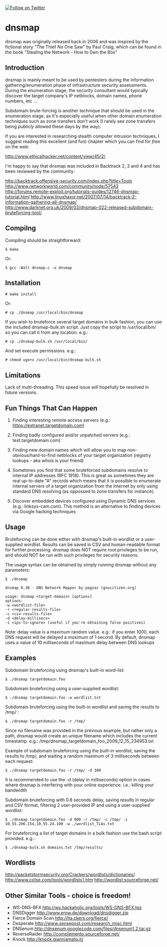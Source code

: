 [![Follow on Twitter](https://img.shields.io/twitter/follow/gnucitizen.svg?logo=twitter)](https://twitter.com/gnucitizen)

# dnsmap

dnsmap was originally released back in 2006 and was inspired by the fictional story "The Thief No One Saw" by Paul Craig, which can be found in the book "Stealing the Network - How to 0wn the Box"

## Introduction

dnsmap is mainly meant to be used by pentesters during the information gathering/enumeration phase of infrastructure security assessments. During the enumeration stage, the security consultant would typically discover the target company's IP netblocks, domain names, phone numbers, etc ...

Subdomain brute-forcing is another technique that should be used in the enumeration stage, as it's especially useful when other domain enumeration techniques such as zone transfers don't work (I rarely see zone transfers being *publicly* allowed these days by the way).

If you are interested in researching stealth computer intrusion techniques, I suggest reading this excellent (and fun) chapter which you can find for *free* on the web:

http://www.ethicalhacker.net/content/view/45/2/

I'm happy to say that dnsmap was included in Backtrack 2, 3 and 4 and has been reviewed by the community:

http://backtrack.offensive-security.com/index.php?title=Tools
http://www.networkworld.com/community/node/57543
http://forums.remote-exploit.org/tutorials-guides/12746-dnsmap-tutorial.html
http://www.linuxhaxor.net/2007/07/14/backtrack-2-information-gathering-all-dnsmap/
http://www.darknet.org.uk/2009/03/dnsmap-022-released-subdomain-bruteforcing-tool/

## Compilng

Compiling should be straightforward:

```shell
$ make
```

Or:

```shell
$ gcc -Wall dnsmap.c -o dnsmap
```

## Installation

```shell
# make install
```

Or:

```shell
# cp ./dnsmap /usr/local/bin/dnsmap
```

If you wish to bruteforce several target domains in bulk fashion, you can use the included dnsmap-bulk.sh script. Just copy the script to /usr/local/bin/ so you can call it from any location. e.g.:

```shell
# cp ./dnsmap-bulk.sh /usr/local/bin/
```

And set execute permissions. e.g.:

```shell
# chmod ugo+x /usr/local/bin/dnsmap-bulk.sh
```

## Limitations

Lack of multi-threading. This speed issue will hopefully be resolved in future versions.

## Fun Things That Can Happen

1. Finding interesting remote access servers (e.g.: https://extranet.targetdomain.com)
2. Finding badly configured and/or unpatched servers (e.g.: test.targetdomain.com)

3. Finding new domain names which will allow you to map non-obvious/hard-to-find netblocks
   of your target organization (registry lookups - aka whois is your friend)
4. Sometimes you find that some bruteforced subdomains resolve to internal IP addresses
   (RFC 1918). This is great as sometimes they are real up-to-date "A" records which means
   that it *is* possible to enumerate internal servers of a target organization from the
   Internet by only using standard DNS resolving (as oppossed to zone transfers for instance).
5. Discover embedded devices configured using Dynamic DNS services (e.g.: linksys-cam.com).
   This method is an alternative to finding devices via Google hacking techniques

## Usage

Bruteforcing can be done either with dnsmap's built-in wordlist or a user-supplied wordlist.
Results can be saved in CSV and human-readable format for further processing. dnsmap does
NOT require root privileges to be run, and should NOT be run with such privileges for
security reasons.

The usage syntax can be obtained by simply running dnsmap without any parameters:

```shell
$ ./dnsmap

dnsmap 0.30 - DNS Network Mapper by pagvac (gnucitizen.org)

usage: dnsmap <target-domain> [options]
options:
-w <wordlist-file>
-r <regular-results-file>
-c <csv-results-file>
-d <delay-millisecs>
-i <ips-to-ignore> (useful if you're obtaining false positives)
```

Note: delay value is a maximum random value. e.g.: if you enter 1000, each DNS request
will be delayed a *maximum* of 1 second. By default, dnsmap uses a value of 10 milliseconds
of maximum delay between DNS lookups

## Examples

Subdomain bruteforcing using dnsmap's built-in word-list:

```shell
$ ./dnsmap targetdomain.foo
```

Subdomain bruteforcing using a user-supplied wordlist:

```shell
$ ./dnsmap targetdomain.foo -w wordlist.txt
```

Subdomain bruteforcing using the built-in wordlist and saving the results to /tmp/ :

```shell
$ ./dnsmap targetdomain.foo -r /tmp/
```

Since no filename was provided in the previous example, but rather only a path, dnsmap would
create an unique filename which includes the current timestamp. e.g.:
/tmp/dnsmap_targetdomain_foo_2009_12_15_234953.txt

Example of subdomain bruteforcing using the built-in wordlist, saving the results to /tmp/,
and waiting a random maximum of 3 milliseconds between each request:

```shell
$ ./dnsmap targetdomain.foo -r /tmp/ -d 300
```

It is recommended to use the -d (delay in milliseconds) option in cases where dnsmap is
interfering with your online experience. i.e.: killing your bandwidth

Subdomain bruteforcing with 0.8 seconds delay, saving results in regular and CSV format,
filtering 2 user-provided IP and using a user-supplied wordlist:

```shell
$ ./dnsmap targetdomain.foo -d 800 -r /tmp/ -c /tmp/ -i 10.55.206.154,10.55.24.100 -w ./wordlist_TLAs.txt
```

For bruteforcing a list of target domains in a bulk fashion use the bash script provided. e.g.:

```shell
$ ./dnsmap-bulk.sh domains.txt /tmp/results/
```

## Wordlists

http://packetstormsecurity.org/Crackers/wordlists/dictionaries/
http://www.cotse.com/tools/wordlists1.htm
http://wordlist.sourceforge.net/

## Other Similar Tools - choice is freedom!

* WS-DNS-BFX http://ws.hackaholic.org/tools/WS-DNS-BFX.tgz
* DNSDigger http://www.ernw.de/download/dnsdigger.zip
* Fierce Domain Scan http://ha.ckers.org/fierce/
* Desperate http://www.sensepost.com/research_misc.html
* DNSenum http://dnsenum.googlecode.com/files/dnsenum1.2.tar.gz
* ReverseRaider http://complemento.sourceforge.net/
* Knock http://knock.gianniamato.it/
